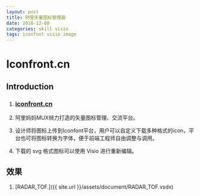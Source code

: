 ```yaml
---
layout: post
title: 阿里矢量图标管理器
date: 2018-12-08
categories: skill visio
tags: iconfont visio image
---
```


# Iconfront.cn

## Introduction

1. ### [iconfront.cn](http://iconfont.cn/home/index?spm=a313x.7781069.1998910419.2)

2. 阿里妈妈MUX倾力打造的矢量图标管理、交流平台。

3. 设计师将图标上传到Iconfont平台，用户可以自定义下载多种格式的icon，平台也可将图标转换为字体，便于前端工程师自由调整与调用。

4. 下载的 svg 格式图标可以使用 Visio 进行重新编辑。

## 效果

1. [RADAR_TOF.]({{ site.url }}/assets/document/RADAR_TOF.vsdx)